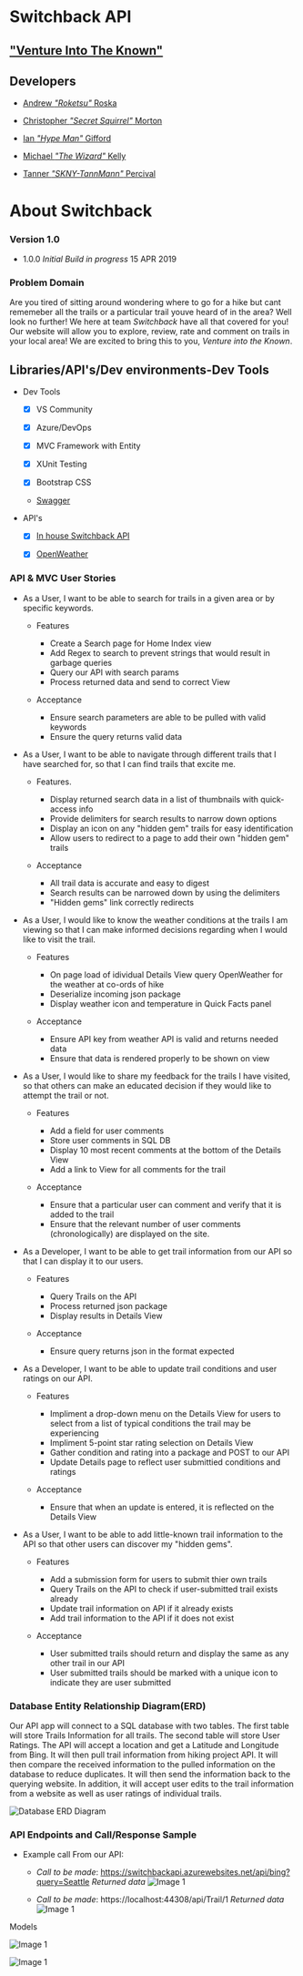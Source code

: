 # Switchback API #

## **["Venture Into The Known"](https://switchback.azurewebsites.net/)**

## Developers ##

- [Andrew *"Roketsu"* Roska](https://github.com/Roketsu86)

- [Christopher *"Secret Squirrel"* Morton](https://github.com/cmorto02)

- [Ian *"Hype Man"* Gifford](https://github.com/IanGifford261)

- [Michael *"The Wizard"* Kelly](https://github.com/Michael-S-Kelly)

- [Tanner *"SKNY-TannMann"* Percival](https://github.com/Tanner253)

# About Switchback #


### Version 1.0 ###
- 1.0.0 *Initial Build in progress* 15 APR 2019

### Problem Domain ###

Are you tired of sitting around wondering where to go for a hike but cant rememeber all the trails or a particular trail youve heard of in the area? Well look no further! We here at team *Switchback* have all that covered for you! Our website will allow you to explore, review, rate and comment on trails in your local area! We are excited to bring this to you, *Venture into the Known*.

## Libraries/API's/Dev environments-Dev Tools

- Dev Tools
   - [X] VS Community

   - [X] Azure/DevOps

   - [X] MVC Framework with Entity

   - [X] XUnit Testing

   - [X] Bootstrap CSS

   - [Swagger](https://switchbackapi.azurewebsites.net/index.html)

- API's
   - [X] [In house Switchback API](https://switchbackapi.azurewebsites.net/index.html)

   - [X] [OpenWeather](https://openweathermap.org/api)


### API & MVC User Stories ###

- As a User, I want to be able to search for trails in a given area or by specific keywords.
   - Features
      - Create a Search page for Home Index view
      - Add Regex to search to prevent strings that would result in garbage queries
      - Query our API with search params
      - Process returned data and send to correct View

   - Acceptance
      - Ensure search parameters are able to be pulled with valid keywords
      - Ensure the query returns valid data

- As a User, I want to be able to navigate through different trails that I have searched for, so that I can find trails that excite me.
   - Features.
      - Display returned search data in a list of thumbnails with quick-access info
      - Provide delimiters for search results to narrow down options
      - Display an icon on any "hidden gem" trails for easy identification
      - Allow users to redirect to a page to add their own "hidden gem" trails

   - Acceptance
      - All trail data is accurate and easy to digest
      - Search results can be narrowed down by using the delimiters
      - "Hidden gems" link correctly redirects

- As a User, I would like to know the weather conditions at the trails I am viewing so that I can make informed decisions regarding when I would like to visit the trail.
   - Features
      - On page load of idividual Details View query OpenWeather for the weather at co-ords of hike
      - Deserialize incoming json package
      - Display weather icon and temperature in Quick Facts panel

   - Acceptance
      - Ensure API key from weather API is valid and returns needed data
      - Ensure that data is rendered properly to be shown on view 

- As a User, I would like to share my feedback for the trails I have visited, so that others can make an educated decision if they would like to attempt the trail or not.
   - Features
      - Add a field for user comments
      - Store user comments in SQL DB
      - Display 10 most recent comments at the bottom of the Details View
      - Add a link to View for all comments for the trail

   - Acceptance
      - Ensure that a particular user can comment and verify that it is added to the trail
      - Ensure that the relevant number of user comments (chronologically) are displayed on the site.

- As a Developer, I want to be able to get trail information from our API so that I can display it to our users.
   - Features
      - Query Trails on the API
      - Process returned json package
      - Display results in Details View

   - Acceptance
      - Ensure query returns json in the format expected

- As a Developer, I want to be able to update trail conditions and user ratings on our API.
   - Features
      - Impliment a drop-down menu on the Details View for users to select from a list of typical conditions the trail may be experiencing
      - Impliment 5-point star rating selection on Details View
      - Gather condition and rating into a package and POST to our API
      - Update Details page to reflect user submittied conditions and ratings

   - Acceptance
      - Ensure that when an update is entered, it is reflected on the Details View

- As a User, I want to be able to add little-known trail information to the API so that other users can discover my "hidden gems".
   - Features
      - Add a submission form for users to submit thier own trails
      - Query Trails on the API to check if user-submitted trail exists already
      - Update trail information on API if it already exists
      - Add trail information to the API if it does not exist

   - Acceptance
      - User submitted trails should return and display the same as any other trail in our API
      - User submitted trails should be marked with a unique icon to indicate they are user submitted

### Database Entity Relationship Diagram(ERD)

Our API app will connect to a SQL database with two tables.  The first table will store Trails Information for all trails.  The second table will store User Ratings.  The API will accept a location and get a Latitude and Longitude from Bing.  It will then pull trail information from hiking project API.  It will then compare the received information to the pulled information on the database to reduce duplicates.  It will then send the information back to the querying website.  In addition, it will accept user edits to the trail information from a website as well as user ratings of individual trails.


![Database ERD Diagram](https://github.com/targaryen-house/API-App/blob/dev-branch/Assets/API-ERD.png)

### API Endpoints and Call/Response Sample ###

- Example call From our API:

  - *Call to be made*: https://switchbackapi.azurewebsites.net/api/bing?query=Seattle
*Returned data*
![Image 1](Assets/LocationSearchResponse.PNG)

  - *Call to be made*: https://localhost:44308/api/Trail/1
*Returned data*
![Image 1](Assets/SearchTrail.PNG)

Models

![Image 1](Assets/TrailModel.PNG)

![Image 1](Assets/UserRatingModel.PNG)


